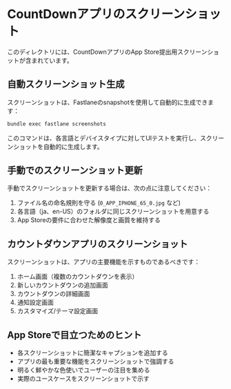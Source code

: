 # CountDownアプリのスクリーンショット

このディレクトリには、CountDownアプリのApp Store提出用スクリーンショットが含まれています。

## 自動スクリーンショット生成

スクリーンショットは、Fastlaneのsnapshotを使用して自動的に生成できます：

```bash
bundle exec fastlane screenshots
```

このコマンドは、各言語とデバイスタイプに対してUIテストを実行し、スクリーンショットを自動的に生成します。

## 手動でのスクリーンショット更新

手動でスクリーンショットを更新する場合は、次の点に注意してください：

1. ファイル名の命名規則を守る (`0_APP_IPHONE_65_0.jpg` など)
2. 各言語（ja、en-US）のフォルダに同じスクリーンショットを用意する
3. App Storeの要件に合わせた解像度と画質を維持する

## カウントダウンアプリのスクリーンショット

スクリーンショットは、アプリの主要機能を示すものであるべきです：

1. ホーム画面（複数のカウントダウンを表示）
2. 新しいカウントダウンの追加画面
3. カウントダウンの詳細画面
4. 通知設定画面
5. カスタマイズ/テーマ設定画面

## App Storeで目立つためのヒント

- 各スクリーンショットに簡潔なキャプションを追加する
- アプリの最も重要な機能をスクリーンショットで強調する
- 明るく鮮やかな色使いでユーザーの注目を集める
- 実際のユースケースをスクリーンショットで示す 